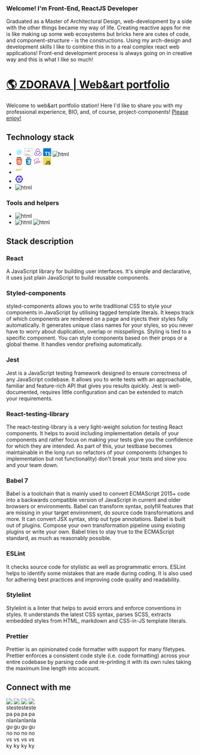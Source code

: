 ### Welcome! I'm Front-End, ReactJS Developer

Graduated as a Master of Architectural Design, web-development by a side with the other things became my way of life.
Creating reactive apps for me is like making up some web ecosystems but bricks here are cutes of code, and component-structure - is the constructions. Using my arch-design and development skills I like to combine this in to a real complex react web applications!
Front-end development process is always going on in creative way and this is what I like so much!

# [🌎 ZDORAVA | Web&art portfolio][website-path]

Welcome to web&art portfolio station! Here I'd like to share you with my professional experience, BIO, and, of course, project-components!
[Please enjoy!  ][website-path]


## Technology stack

- <img height="21px" alt="html" src="https://raw.githubusercontent.com/github/explore/80688e429a7d4ef2fca1e82350fe8e3517d3494d/topics/react/react.png" /> <img height="21px" alt="html" src="https://raw.githubusercontent.com/github/explore/80688e429a7d4ef2fca1e82350fe8e3517d3494d/topics/styled-components/styled-components.png" /> <img height="21px" alt="html" src="https://raw.githubusercontent.com/github/explore/80688e429a7d4ef2fca1e82350fe8e3517d3494d/topics/redux/redux.png" /> <img height="21px" alt="html" src="https://raw.githubusercontent.com/github/explore/80688e429a7d4ef2fca1e82350fe8e3517d3494d/topics/typescript/typescript.png" /> <img height="21px" alt="html" src="https://cdn.jsdelivr.net/npm/simple-icons@3/icons/jest.svg" />
- <img height="21px" alt="html" src="https://raw.githubusercontent.com/github/explore/80688e429a7d4ef2fca1e82350fe8e3517d3494d/topics/html/html.png" /> <img height="21px" alt="html" src="https://raw.githubusercontent.com/github/explore/80688e429a7d4ef2fca1e82350fe8e3517d3494d/topics/css/css.png" /> <img height="21px" alt="html" src="https://raw.githubusercontent.com/github/explore/80688e429a7d4ef2fca1e82350fe8e3517d3494d/topics/sass/sass.png" /> <img height="21px" alt="html" src="https://raw.githubusercontent.com/github/explore/80688e429a7d4ef2fca1e82350fe8e3517d3494d/topics/javascript/javascript.png" />
- <img height="21px" alt="html" src="https://raw.githubusercontent.com/github/explore/80688e429a7d4ef2fca1e82350fe8e3517d3494d/topics/babel/babel.png" />
- <img height="21px" alt="html" src="https://raw.githubusercontent.com/github/explore/80688e429a7d4ef2fca1e82350fe8e3517d3494d/topics/eslint/eslint.png" />
- <img height="21px" alt="html" src="https://cdn.jsdelivr.net/npm/simple-icons@3/icons/prettier.svg" />

### Tools and helpers

- <img height="21px" alt="html" src="https://cdn.jsdelivr.net/npm/simple-icons@3/icons/webstorm.svg" />
- <img height="21px" alt="html" src="https://cdn.jsdelivr.net/npm/simple-icons@3/icons/adobephotoshop.svg" /> <img height="21px" alt="html" src="https://cdn.jsdelivr.net/npm/simple-icons@3/icons/figma.svg" />

## Stack description

### React
A JavaScript library for building user interfaces. It's simple and declarative, it uses just plain JavaScript to build reusable components.

### Styled-components
styled-components allows you to write traditional CSS to style your components in JavaScript by utilising tagged template literals. It keeps track of which components are rendered on a page and injects their styles fully automatically. It generates unique class names for your styles, so you never have to worry about duplication, overlap or misspellings. Styling is tied to a specific component. You can style components based on their props or a global theme. It handles vendor prefixing automatically.

### Jest
Jest is a JavaScript testing framework designed to ensure correctness of any JavaScript codebase. It allows you to write tests with an approachable, familiar and feature-rich API that gives you results quickly. Jest is well-documented, requires little configuration and can be extended to match your requirements.

### React-testing-library
The react-testing-library is a very light-weight solution for testing React components. It helps to avoid including implementation details of your components and rather focus on making your tests give you the confidence for which they are intended. As part of this, your testbase becomes maintainable in the long run so refactors of your components (changes to implementation but not functionality) don't break your tests and slow you and your team down.

### Babel 7
Babel is a toolchain that is mainly used to convert ECMAScript 2015+ code into a backwards compatible version of JavaScript in current and older browsers or environments. Babel can transform syntax, polyfill features that are missing in your target environment, do source code transformations and more. It can convert JSX syntax, strip out type annotations. Babel is built out of plugins. Compose your own transformation pipeline using existing plugins or write your own. Babel tries to stay true to the ECMAScript standard, as much as reasonably possible.

### ESLint
It checks source code for stylistic as well as programmatic errors. ESLint helps to identify some mistakes that are made during coding. It is also used for adhering best practices and improving code quality and readability.

### Stylelint
Stylelint is a linter that helps to avoid errors and enforce conventions in styles. It understands the latest CSS syntax, parses SCSS, extracts embedded styles from HTML, markdown and CSS-in-JS template literals.

### Prettier
Prettier is an opinionated code formatter with support for many filetypes. Prettier enforces a consistent code style (i.e. code formatting) across your entire codebase by parsing code and re-printing it with its own rules taking the maximum line length into account.

## Connect with me
[<img align="left" alt="stepanlagunovsky" width="20px" src="https://cdn.jsdelivr.net/npm/simple-icons@v3/icons/linkedin.svg" />][linkedin-path]
[<img align="left" alt="stepanlagunovsky" width="20px" src="https://cdn.jsdelivr.net/npm/simple-icons@v3/icons/telegram.svg" />][telegram-path]
[<img align="left" alt="stepanlagunovsky" width="20px" src="https://cdn.jsdelivr.net/npm/simple-icons@v3/icons/skype.svg" />][skype-path]
[<img align="left" alt="stepanlagunovsky" width="20px" src="https://cdn.jsdelivr.net/npm/simple-icons@v3/icons/gmail.svg" />][gmail-path]
</br>

[linkedin-path]: https://www.linkedin.com/in/stepan-lagunovsky/
[telegram-path]: https://t.me/chienpo
[skype-path]: skype:stepanlagunovsky
[gmail-path]: mailto:office@pb-betolit.ru
[website-path]: https://zdorava.com

